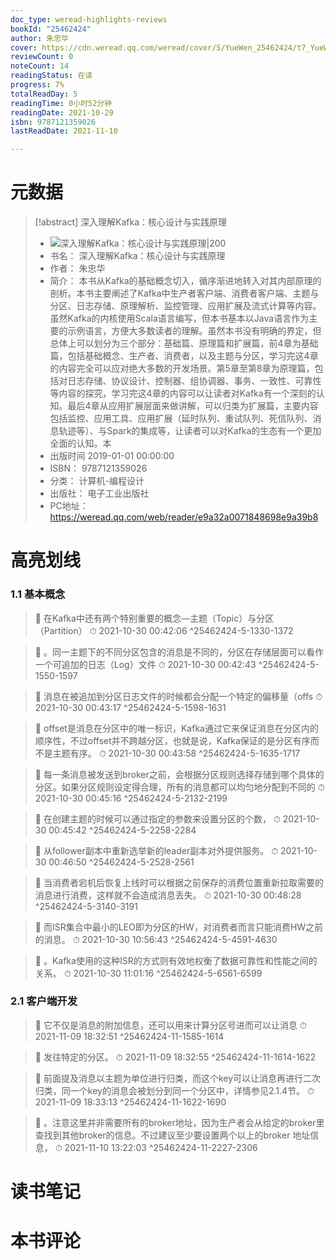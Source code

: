 ```yaml
---
doc_type: weread-highlights-reviews
bookId: "25462424"
author: 朱忠华
cover: https://cdn.weread.qq.com/weread/cover/5/YueWen_25462424/t7_YueWen_25462424.jpg
reviewCount: 0
noteCount: 14
readingStatus: 在读
progress: 7%
totalReadDay: 5
readingTime: 0小时52分钟
readingDate: 2021-10-29
isbn: 9787121359026
lastReadDate: 2021-11-10

---
```

# 元数据
> [!abstract] 深入理解Kafka：核心设计与实践原理
> - ![ 深入理解Kafka：核心设计与实践原理|200](https://cdn.weread.qq.com/weread/cover/5/YueWen_25462424/t7_YueWen_25462424.jpg)
> - 书名： 深入理解Kafka：核心设计与实践原理
> - 作者： 朱忠华
> - 简介： 本书从Kafka的基础概念切入，循序渐进地转入对其内部原理的剖析。本书主要阐述了Kafka中生产者客户端、消费者客户端、主题与分区、日志存储、原理解析、监控管理、应用扩展及流式计算等内容。虽然Kafka的内核使用Scala语言编写，但本书基本以Java语言作为主要的示例语言，方便大多数读者的理解。虽然本书没有明确的界定，但总体上可以划分为三个部分：基础篇、原理篇和扩展篇，前4章为基础篇，包括基础概念、生产者、消费者，以及主题与分区，学习完这4章的内容完全可以应对绝大多数的开发场景。第5章至第8章为原理篇，包括对日志存储、协议设计、控制器、组协调器、事务、一致性、可靠性等内容的探究，学习完这4章的内容可以让读者对Kafka有一个深刻的认知。最后4章从应用扩展层面来做讲解，可以归类为扩展篇，主要内容包括监控、应用工具、应用扩展（延时队列、重试队列、死信队列、消息轨迹等）、与Spark的集成等，让读者可以对Kafka的生态有一个更加全面的认知。本
> - 出版时间 2019-01-01 00:00:00
> - ISBN： 9787121359026
> - 分类： 计算机-编程设计
> - 出版社： 电子工业出版社
> - PC地址：https://weread.qq.com/web/reader/e9a32a0071848698e9a39b8

# 高亮划线

### 1.1 基本概念

> 📌 在Kafka中还有两个特别重要的概念—主题（Topic）与分区（Partition） 
> ⏱ 2021-10-30 00:42:06 ^25462424-5-1330-1372

> 📌 。同一主题下的不同分区包含的消息是不同的，分区在存储层面可以看作一个可追加的日志（Log）文件 
> ⏱ 2021-10-30 00:42:43 ^25462424-5-1550-1597

> 📌 消息在被追加到分区日志文件的时候都会分配一个特定的偏移量（offs 
> ⏱ 2021-10-30 00:43:17 ^25462424-5-1598-1631

> 📌 offset是消息在分区中的唯一标识，Kafka通过它来保证消息在分区内的顺序性，不过offset并不跨越分区，也就是说，Kafka保证的是分区有序而不是主题有序。 
> ⏱ 2021-10-30 00:43:58 ^25462424-5-1635-1717

> 📌 每一条消息被发送到broker之前，会根据分区规则选择存储到哪个具体的分区。如果分区规则设定得合理，所有的消息都可以均匀地分配到不同的 
> ⏱ 2021-10-30 00:45:16 ^25462424-5-2132-2199

> 📌 在创建主题的时候可以通过指定的参数来设置分区的个数， 
> ⏱ 2021-10-30 00:45:42 ^25462424-5-2258-2284

> 📌 从follower副本中重新选举新的leader副本对外提供服务。 
> ⏱ 2021-10-30 00:46:50 ^25462424-5-2528-2561

> 📌 当消费者宕机后恢复上线时可以根据之前保存的消费位置重新拉取需要的消息进行消费，这样就不会造成消息丢失。 
> ⏱ 2021-10-30 00:48:28 ^25462424-5-3140-3191

> 📌 而ISR集合中最小的LEO即为分区的HW，对消费者而言只能消费HW之前的消息。 
> ⏱ 2021-10-30 10:56:43 ^25462424-5-4591-4630

> 📌 。Kafka使用的这种ISR的方式则有效地权衡了数据可靠性和性能之间的关系。 
> ⏱ 2021-10-30 11:01:16 ^25462424-5-6561-6599

### 2.1 客户端开发

> 📌 它不仅是消息的附加信息，还可以用来计算分区号进而可以让消息 
> ⏱ 2021-11-09 18:32:51 ^25462424-11-1585-1614

> 📌 发往特定的分区。 
> ⏱ 2021-11-09 18:32:55 ^25462424-11-1614-1622

> 📌 前面提及消息以主题为单位进行归类，而这个key可以让消息再进行二次归类，同一个key的消息会被划分到同一个分区中，详情参见2.1.4节。 
> ⏱ 2021-11-09 18:33:13 ^25462424-11-1622-1690

> 📌 。注意这里并非需要所有的broker地址，因为生产者会从给定的broker里查找到其他broker的信息。不过建议至少要设置两个以上的broker 地址信息， 
> ⏱ 2021-11-10 13:22:03 ^25462424-11-2227-2306

# 读书笔记

# 本书评论
